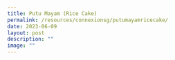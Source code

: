 ```yaml
---
title: Putu Mayam (Rice Cake)
permalink: /resources/connexionsg/putumayamricecake/
date: 2023-06-09
layout: post
description: ""
image: ""
---
```

